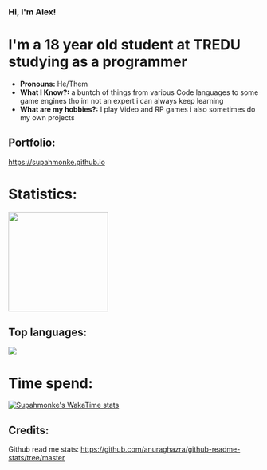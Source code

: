 ### Hi, I'm Alex!

# I'm a 18 year old student at TREDU studying as a programmer
- **Pronouns:** He/Them
- **What I Know?:** a buntch of things from various Code languages to some game engines tho im not an expert i can always keep learning
- **What are my hobbies?:** I play Video and RP games i also sometimes do my own projects


## Portfolio:
https://supahmonke.github.io

# Statistics:
<a href="https://github.com/anuraghazra/github-readme-stats">
  <img height=200 align="center" src="https://github-readme-stats.vercel.app/api?username=supahmonke&show_icons=true&theme=merko" />
</a>

## Top languages:
<a href="https://github.com/anuraghazra/convoychat">
  <img height=auto align="center" src="https://github-readme-stats.vercel.app/api/top-langs?username=supahmonke&langs_count=6&theme=merko" />
</a>

# Time spend:
[![Supahmonke's WakaTime stats](https://github-readme-stats.vercel.app/api/wakatime?username=supahmonke\&layout=compact&theme=merko)](https://github.com/anuraghazra/github-readme-stats)

## Credits:
Github read me stats:
https://github.com/anuraghazra/github-readme-stats/tree/master
